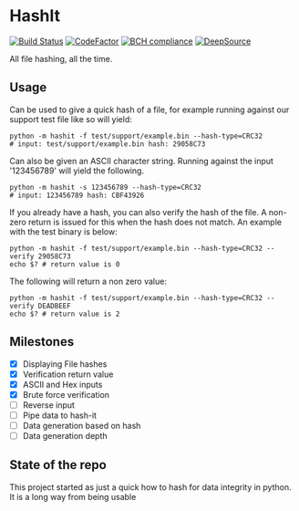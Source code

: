 # HashIt

[![Build Status](https://travis-ci.org/art-of-dom/hash-it.svg?branch=master)](https://travis-ci.org/art-of-dom/hash-it)
[![CodeFactor](https://www.codefactor.io/repository/github/art-of-dom/hash-it/badge)](https://www.codefactor.io/repository/github/art-of-dom/hash-it)
[![BCH compliance](https://bettercodehub.com/edge/badge/art-of-dom/hash-it?branch=master)](https://bettercodehub.com/)
[![DeepSource](https://static.deepsource.io/deepsource-badge-light.svg)](https://deepsource.io/gh/art-of-dom/hash-it/?ref=repository-badge)

All file hashing, all the time.

## Usage

Can be used to give a quick hash of a file, for example running against our
support test file like so will yield:

```shell
python -m hashit -f test/support/example.bin --hash-type=CRC32
# input: test/support/example.bin hash: 29058C73
```

Can also be given an ASCII character string. Running against the input
'123456789' will yield the following.

```shell
python -m hashit -s 123456789 --hash-type=CRC32
# input: 123456789 hash: CBF43926
```

If you already have a hash, you can also verify the hash of the file. A
non-zero return is issued for this when the hash does not match. An example
with the test binary is below:

```shell
python -m hashit -f test/support/example.bin --hash-type=CRC32 --verify 29058C73
echo $? # return value is 0
```

The following will return a non zero value:

```shell
python -m hashit -f test/support/example.bin --hash-type=CRC32 --verify DEADBEEF
echo $? # return value is 2
```

## Milestones

- [x] Displaying File hashes
- [x] Verification return value
- [x] ASCII and Hex inputs
- [x] Brute force verification
- [ ] Reverse input
- [ ] Pipe data to hash-it
- [ ] Data generation based on hash
- [ ] Data generation depth

## State of the repo

This project started as just a quick how to hash for data integrity in python.
It is a long way from being usable
